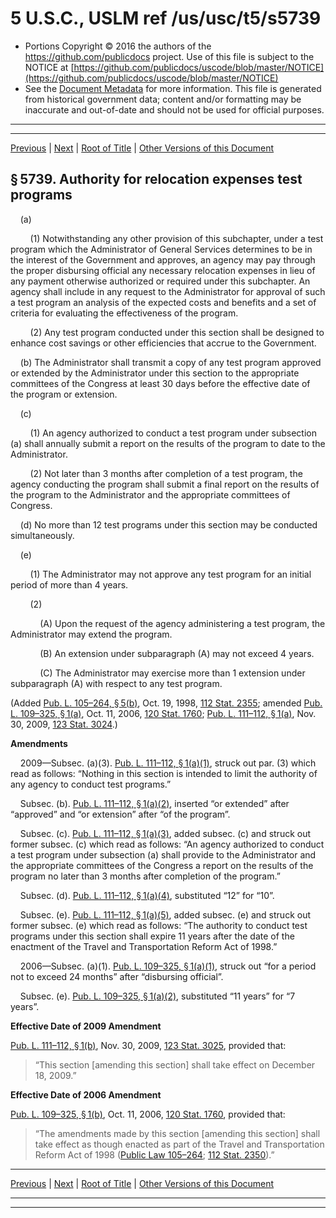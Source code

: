 ---
---

# 5 U.S.C., USLM ref /us/usc/t5/s5739

* Portions Copyright © 2016 the authors of the https://github.com/publicdocs project.
  Use of this file is subject to the NOTICE at [https://github.com/publicdocs/uscode/blob/master/NOTICE](https://github.com/publicdocs/uscode/blob/master/NOTICE)
* See the [Document Metadata](././../../../../../../..//README.md) for more information.
  This file is generated from historical government data; content and/or formatting may be inaccurate and out-of-date and should not be used for official purposes.

----------
----------

[Previous](./../../../../../../..//us/usc/t5/ptIII/sptD/ch57/schII/m__us_usc_t5_s5738.md) | [Next](./../../../../../../..//us/usc/t5/ptIII/sptD/ch57/schIII/m__us_usc_t5_ptIII_sptD_ch57_schIII.md) | [Root of Title](./../../../../../../../) | [Other Versions of this Document](https://publicdocs.github.io/go/links?ns=uslm&ref=%2Fus%2Fusc%2Ft5%2Fs5739)

## § 5739. Authority for relocation expenses test programs

    (a)

        (1) Notwithstanding any other provision of this subchapter, under a test program which the Administrator of General Services determines to be in the interest of the Government and approves, an agency may pay through the proper disbursing official any necessary relocation expenses in lieu of any payment otherwise authorized or required under this subchapter. An agency shall include in any request to the Administrator for approval of such a test program an analysis of the expected costs and benefits and a set of criteria for evaluating the effectiveness of the program.

        (2) Any test program conducted under this section shall be designed to enhance cost savings or other efficiencies that accrue to the Government.

    (b) The Administrator shall transmit a copy of any test program approved or extended by the Administrator under this section to the appropriate committees of the Congress at least 30 days before the effective date of the program or extension.

    (c)

        (1) An agency authorized to conduct a test program under subsection (a) shall annually submit a report on the results of the program to date to the Administrator.

        (2) Not later than 3 months after completion of a test program, the agency conducting the program shall submit a final report on the results of the program to the Administrator and the appropriate committees of Congress.

    (d) No more than 12 test programs under this section may be conducted simultaneously.

    (e)

        (1) The Administrator may not approve any test program for an initial period of more than 4 years.

        (2)

            (A) Upon the request of the agency administering a test program, the Administrator may extend the program.

            (B) An extension under subparagraph (A) may not exceed 4 years.

            (C) The Administrator may exercise more than 1 extension under subparagraph (A) with respect to any test program.

(Added [Pub. L. 105–264, § 5(b)][/us/pl/105/264/s5/b], Oct. 19, 1998, [112 Stat. 2355][/us/stat/112/2355]; amended [Pub. L. 109–325, § 1(a)][/us/pl/109/325/s1/a], Oct. 11, 2006, [120 Stat. 1760][/us/stat/120/1760]; [Pub. L. 111–112, § 1(a)][/us/pl/111/112/s1/a], Nov. 30, 2009, [123 Stat. 3024][/us/stat/123/3024].)

 __Amendments__ 

    2009—Subsec. (a)(3). [Pub. L. 111–112, § 1(a)(1)][/us/pl/111/112/s1/a/1], struck out par. (3) which read as follows: “Nothing in this section is intended to limit the authority of any agency to conduct test programs.”

    Subsec. (b). [Pub. L. 111–112, § 1(a)(2)][/us/pl/111/112/s1/a/2], inserted “or extended” after “approved” and “or extension” after “of the program”.

    Subsec. (c). [Pub. L. 111–112, § 1(a)(3)][/us/pl/111/112/s1/a/3], added subsec. (c) and struck out former subsec. (c) which read as follows: “An agency authorized to conduct a test program under subsection (a) shall provide to the Administrator and the appropriate committees of the Congress a report on the results of the program no later than 3 months after completion of the program.”

    Subsec. (d). [Pub. L. 111–112, § 1(a)(4)][/us/pl/111/112/s1/a/4], substituted “12” for “10”.

    Subsec. (e). [Pub. L. 111–112, § 1(a)(5)][/us/pl/111/112/s1/a/5], added subsec. (e) and struck out former subsec. (e) which read as follows: “The authority to conduct test programs under this section shall expire 11 years after the date of the enactment of the Travel and Transportation Reform Act of 1998.”

    2006—Subsec. (a)(1). [Pub. L. 109–325, § 1(a)(1)][/us/pl/109/325/s1/a/1], struck out “for a period not to exceed 24 months” after “disbursing official”.

    Subsec. (e). [Pub. L. 109–325, § 1(a)(2)][/us/pl/109/325/s1/a/2], substituted “11 years” for “7 years”.

 __Effective Date of 2009 Amendment__ 

[Pub. L. 111–112, § 1(b)][/us/pl/111/112/s1/b], Nov. 30, 2009, [123 Stat. 3025][/us/stat/123/3025], provided that: 

> “This section \[amending this section\] shall take effect on December 18, 2009.”

 __Effective Date of 2006 Amendment__ 

[Pub. L. 109–325, § 1(b)][/us/pl/109/325/s1/b], Oct. 11, 2006, [120 Stat. 1760][/us/stat/120/1760], provided that: 

> “The amendments made by this section \[amending this section\] shall take effect as though enacted as part of the Travel and Transportation Reform Act of 1998 ([Public Law 105–264][/us/pl/105/264]; [112 Stat. 2350][/us/stat/112/2350]).”

----------

[Previous](./../../../../../../..//us/usc/t5/ptIII/sptD/ch57/schII/m__us_usc_t5_s5738.md) | [Next](./../../../../../../..//us/usc/t5/ptIII/sptD/ch57/schIII/m__us_usc_t5_ptIII_sptD_ch57_schIII.md) | [Root of Title](./../../../../../../../) | [Other Versions of this Document](https://publicdocs.github.io/go/links?ns=uslm&ref=%2Fus%2Fusc%2Ft5%2Fs5739)

----------
----------

[/us/pl/105/264/s5/b]: https://publicdocs.github.io/go/links?ns=uslm&ref=%2Fus%2Fpl%2F105%2F264%2Fs5%2Fb
[/us/stat/112/2355]: https://publicdocs.github.io/go/links?ns=uslm&ref=%2Fus%2Fstat%2F112%2F2355
[/us/pl/109/325/s1/a]: https://publicdocs.github.io/go/links?ns=uslm&ref=%2Fus%2Fpl%2F109%2F325%2Fs1%2Fa
[/us/stat/120/1760]: https://publicdocs.github.io/go/links?ns=uslm&ref=%2Fus%2Fstat%2F120%2F1760
[/us/pl/111/112/s1/a]: https://publicdocs.github.io/go/links?ns=uslm&ref=%2Fus%2Fpl%2F111%2F112%2Fs1%2Fa
[/us/stat/123/3024]: https://publicdocs.github.io/go/links?ns=uslm&ref=%2Fus%2Fstat%2F123%2F3024
[/us/pl/111/112/s1/a/1]: https://publicdocs.github.io/go/links?ns=uslm&ref=%2Fus%2Fpl%2F111%2F112%2Fs1%2Fa%2F1
[/us/pl/111/112/s1/a/2]: https://publicdocs.github.io/go/links?ns=uslm&ref=%2Fus%2Fpl%2F111%2F112%2Fs1%2Fa%2F2
[/us/pl/111/112/s1/a/3]: https://publicdocs.github.io/go/links?ns=uslm&ref=%2Fus%2Fpl%2F111%2F112%2Fs1%2Fa%2F3
[/us/pl/111/112/s1/a/4]: https://publicdocs.github.io/go/links?ns=uslm&ref=%2Fus%2Fpl%2F111%2F112%2Fs1%2Fa%2F4
[/us/pl/111/112/s1/a/5]: https://publicdocs.github.io/go/links?ns=uslm&ref=%2Fus%2Fpl%2F111%2F112%2Fs1%2Fa%2F5
[/us/pl/109/325/s1/a/1]: https://publicdocs.github.io/go/links?ns=uslm&ref=%2Fus%2Fpl%2F109%2F325%2Fs1%2Fa%2F1
[/us/pl/109/325/s1/a/2]: https://publicdocs.github.io/go/links?ns=uslm&ref=%2Fus%2Fpl%2F109%2F325%2Fs1%2Fa%2F2
[/us/pl/111/112/s1/b]: https://publicdocs.github.io/go/links?ns=uslm&ref=%2Fus%2Fpl%2F111%2F112%2Fs1%2Fb
[/us/stat/123/3025]: https://publicdocs.github.io/go/links?ns=uslm&ref=%2Fus%2Fstat%2F123%2F3025
[/us/pl/109/325/s1/b]: https://publicdocs.github.io/go/links?ns=uslm&ref=%2Fus%2Fpl%2F109%2F325%2Fs1%2Fb
[/us/stat/120/1760]: https://publicdocs.github.io/go/links?ns=uslm&ref=%2Fus%2Fstat%2F120%2F1760
[/us/pl/105/264]: https://publicdocs.github.io/go/links?ns=uslm&ref=%2Fus%2Fpl%2F105%2F264
[/us/stat/112/2350]: https://publicdocs.github.io/go/links?ns=uslm&ref=%2Fus%2Fstat%2F112%2F2350


